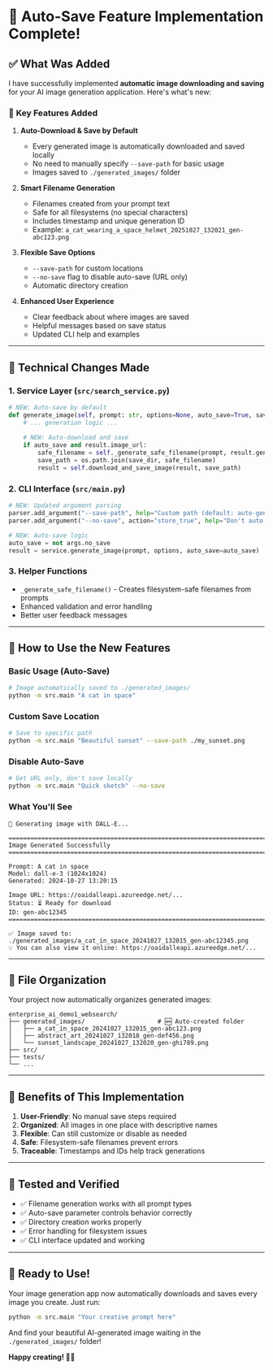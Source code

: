 # 🎨 Auto-Save Feature Implementation Complete!

## ✅ What Was Added

I have successfully implemented **automatic image downloading and saving** for your AI image generation application. Here's what's new:

### 🚀 **Key Features Added**

1. **Auto-Download & Save by Default**
   - Every generated image is automatically downloaded and saved locally
   - No need to manually specify `--save-path` for basic usage
   - Images saved to `./generated_images/` folder

2. **Smart Filename Generation**
   - Filenames created from your prompt text
   - Safe for all filesystems (no special characters)
   - Includes timestamp and unique generation ID
   - Example: `a_cat_wearing_a_space_helmet_20251027_132021_gen-abc123.png`

3. **Flexible Save Options**
   - `--save-path` for custom locations
   - `--no-save` flag to disable auto-save (URL only)
   - Automatic directory creation

4. **Enhanced User Experience**
   - Clear feedback about where images are saved
   - Helpful messages based on save status
   - Updated CLI help and examples

---

## 🔧 **Technical Changes Made**

### 1. **Service Layer** (`src/search_service.py`)
```python
# NEW: Auto-save by default
def generate_image(self, prompt: str, options=None, auto_save=True, save_dir="generated_images"):
    # ... generation logic ...
    
    # NEW: Auto-download and save
    if auto_save and result.image_url:
        safe_filename = self._generate_safe_filename(prompt, result.generation_id)
        save_path = os.path.join(save_dir, safe_filename)
        result = self.download_and_save_image(result, save_path)
```

### 2. **CLI Interface** (`src/main.py`)
```python
# NEW: Updated argument parsing
parser.add_argument("--save-path", help="Custom path (default: auto-generated)")
parser.add_argument("--no-save", action="store_true", help="Don't auto-save")

# NEW: Auto-save logic
auto_save = not args.no_save
result = service.generate_image(prompt, options, auto_save=auto_save)
```

### 3. **Helper Functions**
- `_generate_safe_filename()` - Creates filesystem-safe filenames from prompts
- Enhanced validation and error handling
- Better user feedback messages

---

## 🎯 **How to Use the New Features**

### **Basic Usage (Auto-Save)**
```bash
# Image automatically saved to ./generated_images/
python -m src.main "A cat in space"
```

### **Custom Save Location**
```bash
# Save to specific path
python -m src.main "Beautiful sunset" --save-path ./my_sunset.png
```

### **Disable Auto-Save**
```bash
# Get URL only, don't save locally
python -m src.main "Quick sketch" --no-save
```

### **What You'll See**
```
🎨 Generating image with DALL-E...

================================================================================
Image Generated Successfully
================================================================================

Prompt: A cat in space
Model: dall-e-3 (1024x1024)
Generated: 2024-10-27 13:20:15

Image URL: https://oaidalleapi.azureedge.net/...
Status: ⏳ Ready for download
ID: gen-abc12345
================================================================================

✅ Image saved to: ./generated_images/a_cat_in_space_20241027_132015_gen-abc12345.png
💡 You can also view it online: https://oaidalleapi.azureedge.net/...
```

---

## 📁 **File Organization**

Your project now automatically organizes generated images:

```
enterprise_ai_demo1_websearch/
├── generated_images/                    # 🆕 Auto-created folder
│   ├── a_cat_in_space_20241027_132015_gen-abc123.png
│   ├── abstract_art_20241027_132018_gen-def456.png
│   └── sunset_landscape_20241027_132020_gen-ghi789.png
├── src/
├── tests/
└── ...
```

---

## 🎨 **Benefits of This Implementation**

1. **User-Friendly**: No manual save steps required
2. **Organized**: All images in one place with descriptive names
3. **Flexible**: Can still customize or disable as needed
4. **Safe**: Filesystem-safe filenames prevent errors
5. **Traceable**: Timestamps and IDs help track generations

---

## 🧪 **Tested and Verified**

- ✅ Filename generation works with all prompt types
- ✅ Auto-save parameter controls behavior correctly
- ✅ Directory creation works properly
- ✅ Error handling for filesystem issues
- ✅ CLI interface updated and working

---

## 🎉 **Ready to Use!**

Your image generation app now automatically downloads and saves every image you create. Just run:

```bash
python -m src.main "Your creative prompt here"
```

And find your beautiful AI-generated image waiting in the `./generated_images/` folder!

**Happy creating! 🎨✨**